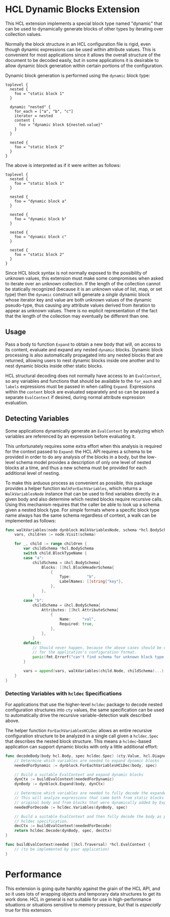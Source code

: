 # HCL Dynamic Blocks Extension

This HCL extension implements a special block type named "dynamic" that can
be used to dynamically generate blocks of other types by iterating over
collection values.

Normally the block structure in an HCL configuration file is rigid, even
though dynamic expressions can be used within attribute values. This is
convenient for most applications since it allows the overall structure of
the document to be decoded easily, but in some applications it is desirable
to allow dynamic block generation within certain portions of the configuration.

Dynamic block generation is performed using the `dynamic` block type:

```hcl
toplevel {
  nested {
    foo = "static block 1"
  }

  dynamic "nested" {
    for_each = ["a", "b", "c"]
    iterator = nested
    content {
      foo = "dynamic block ${nested.value}"
    }
  }

  nested {
    foo = "static block 2"
  }
}
```

The above is interpreted as if it were written as follows:

```hcl
toplevel {
  nested {
    foo = "static block 1"
  }

  nested {
    foo = "dynamic block a"
  }

  nested {
    foo = "dynamic block b"
  }

  nested {
    foo = "dynamic block c"
  }

  nested {
    foo = "static block 2"
  }
}
```

Since HCL block syntax is not normally exposed to the possibility of unknown
values, this extension must make some compromises when asked to iterate over
an unknown collection. If the length of the collection cannot be statically
recognized (because it is an unknown value of list, map, or set type) then
the `dynamic` construct will generate a _single_ dynamic block whose iterator
key and value are both unknown values of the dynamic pseudo-type, thus causing
any attribute values derived from iteration to appear as unknown values. There
is no explicit representation of the fact that the length of the collection may
eventually be different than one.

## Usage

Pass a body to function `Expand` to obtain a new body that will, on access
to its content, evaluate and expand any nested `dynamic` blocks.
Dynamic block processing is also automatically propagated into any nested
blocks that are returned, allowing users to nest dynamic blocks inside
one another and to nest dynamic blocks inside other static blocks.

HCL structural decoding does not normally have access to an `EvalContext`, so
any variables and functions that should be available to the `for_each`
and `labels` expressions must be passed in when calling `Expand`. Expressions
within the `content` block are evaluated separately and so can be passed a
separate `EvalContext` if desired, during normal attribute expression
evaluation.

## Detecting Variables

Some applications dynamically generate an `EvalContext` by analyzing which
variables are referenced by an expression before evaluating it.

This unfortunately requires some extra effort when this analysis is required
for the context passed to `Expand`: the HCL API requires a schema to be
provided in order to do any analysis of the blocks in a body, but the low-level
schema model provides a description of only one level of nested blocks at
a time, and thus a new schema must be provided for each additional level of
nesting.

To make this arduous process as convenient as possible, this package provides
a helper function `WalkForEachVariables`, which returns a `WalkVariablesNode`
instance that can be used to find variables directly in a given body and also
determine which nested blocks require recursive calls. Using this mechanism
requires that the caller be able to look up a schema given a nested block type.
For _simple_ formats where a specific block type name always has the same schema
regardless of context, a walk can be implemented as follows:

```go
func walkVariables(node dynblock.WalkVariablesNode, schema *hcl.BodySchema) []hcl.Traversal {
	vars, children := node.Visit(schema)

	for _, child := range children {
		var childSchema *hcl.BodySchema
		switch child.BlockTypeName {
		case "a":
			childSchema = &hcl.BodySchema{
				Blocks: []hcl.BlockHeaderSchema{
					{
						Type:       "b",
						LabelNames: []string{"key"},
					},
				},
			}
		case "b":
			childSchema = &hcl.BodySchema{
				Attributes: []hcl.AttributeSchema{
					{
						Name:     "val",
						Required: true,
					},
				},
			}
		default:
			// Should never happen, because the above cases should be exhaustive
			// for the application's configuration format.
			panic(fmt.Errorf("can't find schema for unknown block type %q", child.BlockTypeName))
		}

		vars = append(vars, walkVariables(child.Node, childSchema)...)
	}
}
```

### Detecting Variables with `hcldec` Specifications

For applications that use the higher-level `hcldec` package to decode nested
configuration structures into `cty` values, the same specification can be used
to automatically drive the recursive variable-detection walk described above.

The helper function `ForEachVariablesHCLDec` allows an entire recursive
configuration structure to be analyzed in a single call given a `hcldec.Spec`
that describes the nested block structure. This means a `hcldec`-based
application can support dynamic blocks with only a little additional effort:

```go
func decodeBody(body hcl.Body, spec hcldec.Spec) (cty.Value, hcl.Diagnostics) {
	// Determine which variables are needed to expand dynamic blocks
	neededForDynamic := dynblock.ForEachVariablesHCLDec(body, spec)

	// Build a suitable EvalContext and expand dynamic blocks
	dynCtx := buildEvalContext(neededForDynamic)
	dynBody := dynblock.Expand(body, dynCtx)

	// Determine which variables are needed to fully decode the expanded body
	// This will analyze expressions that came both from static blocks in the
	// original body and from blocks that were dynamically added by Expand.
	neededForDecode := hcldec.Variables(dynBody, spec)

	// Build a suitable EvalContext and then fully decode the body as per the
	// hcldec specification.
	decCtx := buildEvalContext(neededForDecode)
	return hcldec.Decode(dynBody, spec, decCtx)
}

func buildEvalContext(needed []hcl.Traversal) *hcl.EvalContext {
	// (to be implemented by your application)
}
```

# Performance

This extension is going quite harshly against the grain of the HCL API, and
so it uses lots of wrapping objects and temporary data structures to get its
work done. HCL in general is not suitable for use in high-performance situations
or situations sensitive to memory pressure, but that is _especially_ true for
this extension.
